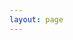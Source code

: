 ```yaml
---
layout: page
---
```

<script setup>
import {
  VPTeamPage,
  VPTeamPageTitle,
  VPTeamMembers,
} from 'vitepress/theme'

const coreMembers = [
  {
    avatar: '/image/creator.jpg',
    name: '竹栏呓语',
    title: 'Creator',
    links: [
      { icon: 'home', link: 'https://liuxp.me' },
      { icon: 'github', link: 'https://github.com/lxp135' },
      { icon: 'mail', link: 'mailto:contact@liuxp.me' }
    ],
  },
  {
    avatar: '/image/developer1.jpg',
    name: 'BaldHead',
    title: 'Backend Developer',
    links: [
      { icon: 'github', link: 'https://github.com/bald-head' },
      { icon: 'mail', link: 'mailto:tianxiang.deng@foxmail.com' }
    ],
  },
  {
    avatar: '/image/developer2.jpg',
    name: 'LJQ',
    title: 'Frontend Developer',
    links: [
      { icon: 'mail', link: 'mailto:jinqi1102@gamil.com' }
    ],
  },
  {
    avatar: '/image/developer3.jpg',
    name: '王宏亮',
    title: 'Backend Developer',
    links: [
      { icon: 'mail', link: 'mailto:whl@whl.net.cn' }
    ],
  },
]


</script>

<VPTeamPage>
  <VPTeamPageTitle>
    <template #title>我们的团队</template>
    <template #lead>
    我们的团队成员来自五湖四海，大家因为共同的理想相聚一堂。
    </template>
  </VPTeamPageTitle>
  <VPTeamMembers size="small" :members="coreMembers" />
</VPTeamPage>